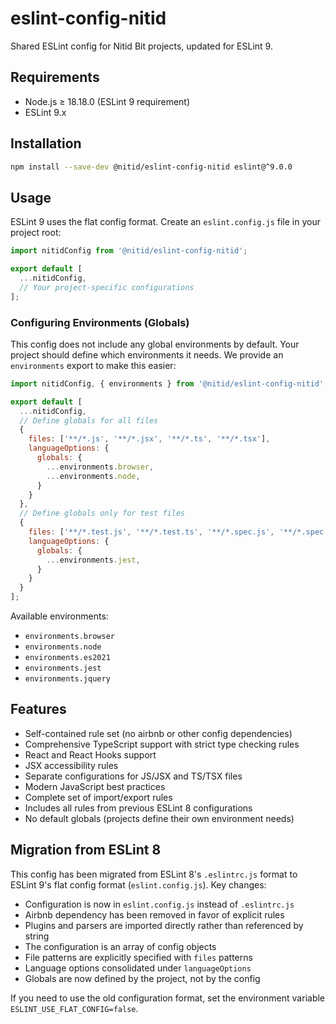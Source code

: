 # eslint-config-nitid

Shared ESLint config for Nitid Bit projects, updated for ESLint 9.

## Requirements

- Node.js ≥ 18.18.0 (ESLint 9 requirement)
- ESLint 9.x

## Installation

```bash
npm install --save-dev @nitid/eslint-config-nitid eslint@^9.0.0
```

## Usage

ESLint 9 uses the flat config format. Create an `eslint.config.js` file in your project root:

```js
import nitidConfig from '@nitid/eslint-config-nitid';

export default [
  ...nitidConfig,
  // Your project-specific configurations
];
```

### Configuring Environments (Globals)

This config does not include any global environments by default. Your project should define which environments it needs. We provide an `environments` export to make this easier:

```js
import nitidConfig, { environments } from '@nitid/eslint-config-nitid';

export default [
  ...nitidConfig,
  // Define globals for all files
  {
    files: ['**/*.js', '**/*.jsx', '**/*.ts', '**/*.tsx'],
    languageOptions: {
      globals: {
        ...environments.browser,
        ...environments.node,
      }
    }
  },
  // Define globals only for test files
  {
    files: ['**/*.test.js', '**/*.test.ts', '**/*.spec.js', '**/*.spec.ts'],
    languageOptions: {
      globals: {
        ...environments.jest,
      }
    }
  }
];
```

Available environments:
- `environments.browser`
- `environments.node`
- `environments.es2021`
- `environments.jest`
- `environments.jquery`

## Features

- Self-contained rule set (no airbnb or other config dependencies)
- Comprehensive TypeScript support with strict type checking rules
- React and React Hooks support
- JSX accessibility rules
- Separate configurations for JS/JSX and TS/TSX files
- Modern JavaScript best practices
- Complete set of import/export rules
- Includes all rules from previous ESLint 8 configurations
- No default globals (projects define their own environment needs)

## Migration from ESLint 8

This config has been migrated from ESLint 8's `.eslintrc.js` format to ESLint 9's flat config format (`eslint.config.js`). Key changes:

- Configuration is now in `eslint.config.js` instead of `.eslintrc.js`
- Airbnb dependency has been removed in favor of explicit rules
- Plugins and parsers are imported directly rather than referenced by string
- The configuration is an array of config objects
- File patterns are explicitly specified with `files` patterns
- Language options consolidated under `languageOptions`
- Globals are now defined by the project, not by the config

If you need to use the old configuration format, set the environment variable `ESLINT_USE_FLAT_CONFIG=false`.
